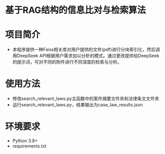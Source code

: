 # 基于RAG结构的信息比对与检索算法

# 项目简介
- 本程序提供一种Faiss相关库对用户提供的文件(pdf)进行分块索引化，然后调用DeepSeek API根据用户需求加以分析的模式。通过更改提供给DeepSeek的提示词，可对不同的附件进行不同深度的检索与分析。

# 使用方法
- 修改search_relevant_laws.py主函数中的案件摘要文件夹和法律条文文件夹
- 运行search_relevant_laws.py，结果输出为case_law_results.json

# 环境要求
- Python 3.8+
- requirements.txt

